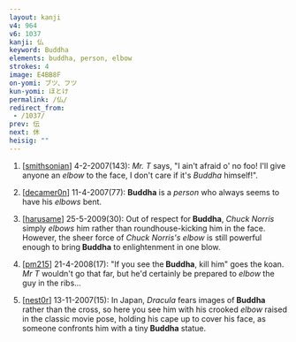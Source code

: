 ```yaml
---
layout: kanji
v4: 964
v6: 1037
kanji: 仏
keyword: Buddha
elements: buddha, person, elbow
strokes: 4
image: E4BB8F
on-yomi: ブツ、フツ
kun-yomi: ほとけ
permalink: /仏/
redirect_from:
 - /1037/
prev: 伝
next: 休
heisig: ""
---
```


1) [<a href="http://kanji.koohii.com/profile/smithsonian">smithsonian</a>] 4-2-2007(143): <em>Mr. T</em> says, &quot;I ain&#039;t afraid o&#039; no foo! I&#039;ll give anyone an <em>elbow</em> to the face, I don&#039;t care if it&#039;s <em>Buddha</em> himself!&quot;.

2) [<a href="http://kanji.koohii.com/profile/decamer0n">decamer0n</a>] 11-4-2007(77): <strong>Buddha</strong> is a <em>person</em> who always seems to have his <em>elbows</em> bent.

3) [<a href="http://kanji.koohii.com/profile/harusame">harusame</a>] 25-5-2009(30): Out of respect for<strong> Buddha</strong>, <em>Chuck Norris</em> simply <em>elbows</em> him rather than roundhouse-kicking him in the face. However, the sheer force of <em>Chuck Norris&#039;s elbow</em> is still powerful enough to bring<strong> Buddha</strong> to enlightenment in one blow.

4) [<a href="http://kanji.koohii.com/profile/pm215">pm215</a>] 21-4-2008(17): &quot;If you see the<strong> Buddha</strong>, kill him&quot; goes the koan. <em>Mr T</em> wouldn&#039;t go that far, but he&#039;d certainly be prepared to <em>elbow</em> the guy in the ribs...

5) [<a href="http://kanji.koohii.com/profile/nest0r">nest0r</a>] 13-11-2007(15): In Japan, <em>Dracula</em> fears images of<strong> Buddha</strong> rather than the cross, so here you see him with his crooked <em>elbow</em> raised in the classic movie pose, holding his cape up to cover his face, as someone confronts him with a tiny<strong> Buddha</strong> statue.

